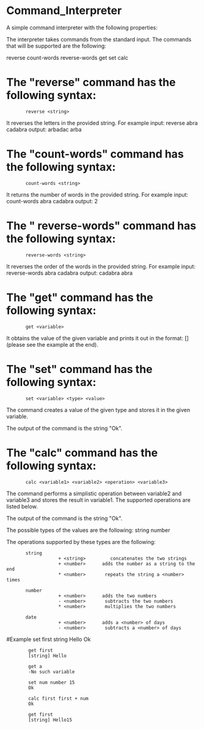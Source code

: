 # Command_Interpreter

A simple command interpreter with the following properties:

The interpreter takes commands from the standard input. The commands that will be supported are the following:

reverse
count-words
reverse-words
get
set
calc 

# The "reverse" command has the following syntax:
           reverse <string>
It reverses the letters in the provided string. For example
  input:	reverse abra cadabra
  output: 	arbadac arba


# The "count-words" command has the following syntax:
           count-words <string>
It returns the number of words in the provided string. For example
  input:	count-words abra cadabra
  output: 	2


# The " reverse-words" command has the following syntax:
           reverse-words <string>
It reverses the order of the words in the provided string. For example
  input:	reverse-words abra cadabra
  output: 	cadabra abra

# The "get" command has the following syntax:
           get <variable>

It obtains the value of the given variable and prints it out in the format:
           [<type>] <value>
(please see the example at the end). 


# The "set" command has the following syntax:
           set <variable> <type> <value>

The command creates a value of the given type and stores it in the given variable.

The output of the command is the string "Ok".

# The "calc" command has the following syntax:
           calc <variable1> <variable2> <operation> <variable3>

The command performs a simplistic operation between variable2 and variable3 and stores the result in variable1. The supported operations are listed below.

The output of the command is the string "Ok".


The possible types of the values are the following:
           string
           number
		   
The operations supported by these types are the following:

           string
                       + <string>         concatenates the two strings
                       + <number>      adds the number as a string to the end
                       * <number>       repeats the string a <number> times

           number
                       + <number>      adds the two numbers
                       - <number>       subtracts the two numbers
                       * <number>       multiplies the two numbers

           date
                       + <number>      adds a <number> of days 
                       - <number>       subtracts a <number> of days 


#Example
			set first string Hello
			Ok
			
			get first
			[string] Hello
			
			get a
			-No such variable
			
			set num number 15
			Ok
			
			calc first first + num
			Ok
			
			get first
			[string] Hello15